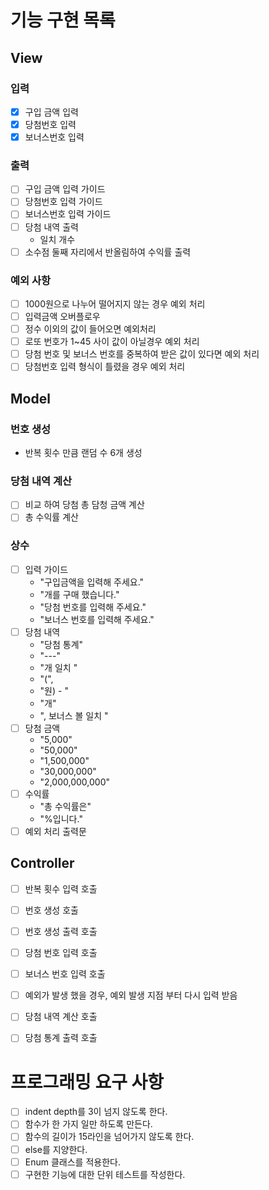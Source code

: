 # 기능 구현 목록
## View
### 입력
- [x] 구입 금액 입력
- [x] 당첨번호 입력
- [x] 보너스번호 입력

### 출력
- [ ] 구입 금액 입력 가이드
- [ ] 당첨번호 입력 가이드
- [ ] 보너스번호 입력 가이드
- [ ] 당첨 내역 출력
    - 일치 개수
- [ ] 소수점 둘째 자리에서 반올림하여 수익률 출력

### 예외 사항
- [ ] 1000원으로 나누어 떨어지지 않는 경우 예외 처리
- [ ] 입력금액 오버플로우
- [ ] 정수 이외의 값이 들어오면 예외처리
- [ ] 로또 번호가 1~45 사이 값이 아닐경우 예외 처리
- [ ] 당첨 번호 및 보너스 번호를 중복하여 받은 값이 있다면 예외 처리
- [ ] 당첨번호 입력 형식이 틀렸을 경우 예외 처리

## Model
### 번호 생성
- 반복 횟수 만큼 랜덤 수 6개 생성
### 당첨 내역 계산
- [ ] 비교 하여 당첨 총 담청 금액 계산
- [ ] 총 수익률 계산
### 상수
- [ ] 입력 가이드
    - "구입금액을 입력해 주세요."
    - "개를 구매 했습니다."
    - "당첨 번호를 입력해 주세요."
    - "보너스 번호를 입력해 주세요."
- [ ] 당첨 내역
    - "당첨 통계"
    - "---"
    - "개 일치 "
    - "(", 
    - "원) - "
    - "개"
    - ", 보너스 볼 일치 "
- [ ] 당첨 금액
    - "5,000"
    - "50,000"
    - "1,500,000"
    - "30,000,000"
    - "2,000,000,000"
- [ ] 수익률
    - "총 수익률은"
    - "%입니다."
- [ ] 예외 처리 출력문

## Controller
- [ ] 반복 횟수 입력 호출
- [ ] 번호 생성 호출
- [ ] 번호 생성 출력 호출
- [ ] 당첨 번호 입력 호출
- [ ] 보너스 번호 입력 호출
- [ ] 예외가 발생 했을 경우, 예외 발생 지점 부터 다시 입력 받음
- [ ] 당첨 내역 계산 호출
- [ ] 당첨 통계 출력 호출


# 프로그래밍 요구 사항
- [ ] indent depth를 3이 넘지 않도록 한다.
- [ ] 함수가 한 가지 일만 하도록 만든다.
- [ ] 함수의 길이가 15라인을 넘어가지 않도록 한다.
- [ ] else를 지양한다.
- [ ] Enum 클래스를 적용한다.
- [ ] 구현한 기능에 대한 단위 테스트를 작성한다.